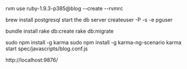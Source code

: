 rvm use ruby-1.9.3-p385@blog --create --rvmrc

brew install postgresql
start the db server
createuser -P -s -e pguser

bundle install
rake db:create
rake db:migrate

sudo npm install -g karma
sudo npm install -g karma-ng-scenario
karma start spec/javascripts/blog.conf.js

http://localhost:9876/
